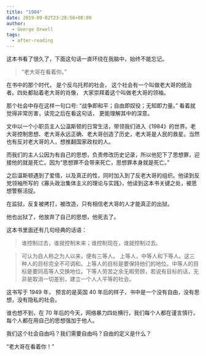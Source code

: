 ```yaml
---
title: "1984"
date: 2019-09-02T23:28:58+08:00
author:
  - George Orwell
tags:
  - after-reading
---
```


这本书看了很久了，下面这句话一直环绕在我脑中，始终不能忘记。

> “老大哥在看着你。”

在书中的那个时代， 是个反乌托邦的社会， 这个社会有一个叫做老大哥的统治者。四处都贴着老大哥的肖像， 大家崇拜着这个叫做老大哥的领袖。

那个社会中存在这样一句口号: “战争即和平；自由即奴役；无知即力量。” 看着就觉得非常厉害，读完之后在看这句话， 更能理解其中的深意。

文中以一个小职员主人公温斯顿的日常生活，带领我们进入《1984》的世界。老大哥控制思想、老大哥永远正确、老大哥创造了历史，老大哥是人民的救星。当然也有反对老大哥的人，想推翻国家政权的人。

而我们的主人公因为有自己的思想，负责修改历史记录，所以他犯下了思想罪，迎接他的就是死亡。因为“思想罪不会带来死亡，思想罪本身就是死亡。”

之后温斯顿遇到了爱情，以及真正的性，同时加入到了反老大哥的组织。他读到反党领袖所写的《寡头政治集体主义的理论与实践》，他读到这本书关键之处，被思想警察活捉。

在监狱，反复被拷打，被改造，只有相信老大哥的人才能真正的出狱。

他也出狱了，他放弃了自己的思想，他死去了。

这本书里面还有几句经典的话语：

> 谁控制过去，谁就控制未来；谁控制现在，谁就控制过去。

> 可认为自人称之为人以来，便有三等人。 上等人，中等人和下等人。这三种人的目标完全不可调和。上等人的目标是要保持他们的地位。中等人的目标是要同高等人交换地位。下等人劳苦之余无暇旁顾，若说有目标的话，无非是取消一切差别，建立一个人人平等的社会。

这书写于 1949 年， 预言的是英国 40 年后的样子，书中是一个没有自由，没有思想，没有隐私的社会。

谁也想不到，在 70 年后的今天，网络暴力四处横行，我们每个人都在谨言慎行，每个人都在用自己的思想强加于他人。

我们这个社会自由吗？我们需要自由吗？自由的定义是什么？

“老大哥在看着你！”

